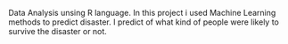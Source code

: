 Data Analysis unsing R language. In this project i used Machine Learning methods to predict disaster. I predict of what kind of people were likely to survive the disaster or not.
